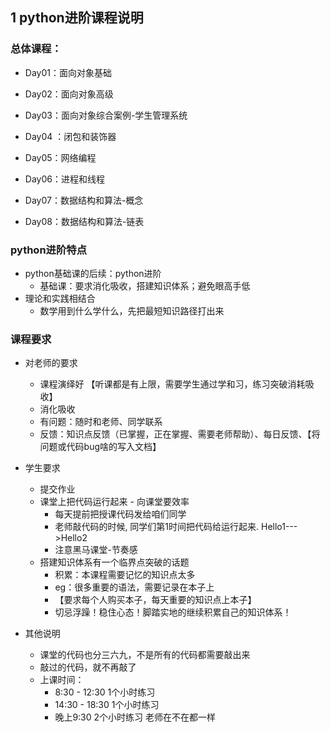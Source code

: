 ## 1 python进阶课程说明

### 总体课程：

- Day01：面向对象基础

- Day02：面向对象高级

- Day03：面向对象综合案例-学生管理系统

- Day04 ：闭包和装饰器

- Day05：网络编程

- Day06：进程和线程

- Day07：数据结构和算法-概念

- Day08：数据结构和算法-链表

  

### python进阶特点

 - python基础课的后续：python进阶
   - 基础课：要求消化吸收，搭建知识体系；避免眼高手低
 - 理论和实践相结合
   - 数学用到什么学什么，先把最短知识路径打出来


### 课程要求

-   对老师的要求

    -   课程演绎好 【听课都是有上限，需要学生通过学和习，练习突破消耗吸收】
    -   消化吸收
    -   有问题：随时和老师、同学联系
    -   反馈：知识点反馈（已掌握，正在掌握、需要老师帮助）、每日反馈、【将问题或代码bug啥的写入文档】
-   学生要求

    -   提交作业
    -   课堂上把代码运行起来 - 向课堂要效率
        -   每天提前把授课代码发给咱们同学
        -   老师敲代码的时候, 同学们第1时间把代码给运行起来. Hello1--->Hello2
        -   注意黑马课堂-节奏感
    -   搭建知识体系有一个临界点突破的话题
        -   积累：本课程需要记忆的知识点太多
        -   eg：很多重要的语法，需要记录在本子上
        -   【要求每个人购买本子，每天重要的知识点上本子】
        -   切忌浮躁！稳住心态！脚踏实地的继续积累自己的知识体系！


-   其他说明

    -   课堂的代码也分三六九，不是所有的代码都需要敲出来
    -   敲过的代码，就不再敲了
    -   上课时间：
        -    8:30 - 12:30  1个小时练习
        -   14:30 - 18:30 1个小时练习
        -   晚上9:30 2个小时练习 老师在不在都一样

    

